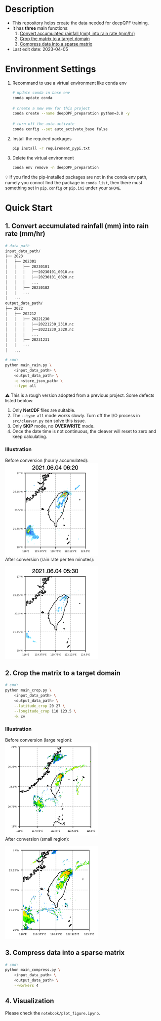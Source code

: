 # Description
- This repository helps create the data needed for deepQPF training.
- It has **three** main functions:
  1. [Convert accumulated rainfall (mm) into rain rate (mm/hr)](#1-convert-accumulated-rainfall-mm-into-rain-rate-mmhr)
  2. [Crop the matrix to a target domain](#2-crop-the-matrix-to-a-target-domain)
  3. [Compress data into a sparse matrix](#3-compress-data-into-a-sparse-matrix)
- Last edit date: 2023-04-05

# Environment Settings
1. Recommand to use a virtual environment like conda env
    ```bash
    # update conda in base env
    conda update conda

    # create a new env for this project
    conda create --name deepQPF_preparation python=3.8 -y

    # turn off the auto-activate
    conda config --set auto_activate_base false
    ```
2. Install the required packages
    ```bash
    pip install -r requirement_pypi.txt
    ```

3. Delete the virtual environment
    ```bash
    conda env remove -n deepQPF_preparation
    ```

:bulb: If you find the pip-installed packages are not in the conda env path, namely you connot find the package in `conda list`, then there must something set in `pip.config` or `pip.ini` under your `$HOME`.

# Quick Start
## 1. Convert accumulated rainfall (mm) into rain rate (mm/hr)
```bash
# data path
input_data_path/
├── 2023
│   ├── 202301
│   │   ├── 20230101
│   │   │   ├──20230101_0010.nc
│   │   │   ├──20230101_0020.nc
│   │   │   ...
│   │   ├── 20230102
│   │   ...
│   ...
output_data_path/
├── 2022
│   ├── 202212
│   │   ├── 20221230
│   │   │   ├──20221230_2310.nc
│   │   │   ├──20221230_2320.nc
│   │   │   ...
│   │   ├── 20231231
│   │   ...
│   ...
```
```bash
# cmd:
python main_rain.py \
    <input_data_path> \
    <output_data_path> \
    -c <store_json_path> \
    --type all
```
:warning: This is a rough version adopted from a previous project. Some defects listed beblow:
1. Only **NetCDF** files are suitable.
2. The `--type all` mode works slowly. Turn off the I/O process in `src/cleaver.py` can solve this issue.
3. Only **SKIP** mode, no **OVERWRITE** mode.  
4. Once the date time is not continuous, the cleaver will reset to zero and keep calculating.

### Illustration
Before conversion (hourly accumulated):  
<img src="./gallery/accu_20210604_0620.png" width="300" height="300" />  
After conversion (rain rate per ten minutes):  
<!-- ![](ezgif.com-gif-maker.gif) -->
<img src="./gallery/rate_20210604_0530_0620.gif" width="300" height="300" />

## 2. Crop the matrix to a target domain
```bash
# cmd:
python main_crop.py \
    <input_data_path> \
    <output_data_path> \
    --latitude_crop 20 27 \
    --longitude_crop 118 123.5 \
    -k cv
```
### Illustration
Before conversion (large region):  
<img src="./gallery/radar_uncrop.png" width="300" height="300" />  
After conversion (small region):  
<!-- ![](ezgif.com-gif-maker.gif) -->
<img src="./gallery/radar_cropped.png" width="300" height="300" />

## 3. Compress data into a sparse matrix
```bash
# cmd:
python main_compress.py \
    <input_data_path> \
    <output_data_path> \
    --workers 4
```

## 4. Visualization
Please check the `notebook/plot_figure.ipynb`.
